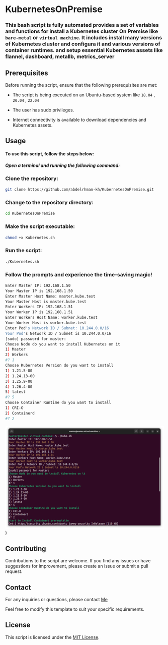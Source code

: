 # KubernetesOnPremise

### This bash script is fully automated provides a set of variables and functions for install a Kubernetes cluster On Premise like `bare-metal` or `virtual machine`. It includes install many versions of Kubernetes cluster and configura it and various versions of container runtimes. and setup essential Kubernetes assets like flannel, dashboard, metallb, metrics_server 


## Prerequisites
Before running the script, ensure that the following prerequisites are met:

- The script is being executed on an Ubuntu-based system like `18.04` , `20.04` , `22.04`

- The user has sudo privileges.

- Internet connectivity is available to download dependencies and Kubernetes assets.

## Usage

#### To use this script, follow the steps below:

##### Open a terminal and running the following command:


### Clone the repository:

```bash
git clone https://github.com/abdelrhman-kh/KubernetesOnPremise.git
```

### Change to the repository directory:

```bash
cd KubernetesOnPremise
```
### Make the script executable:
```bash
chmod +x Kubernetes.sh
```
### Run the script:
```bash
./Kubernetes.sh
```
### Follow the prompts and experience the time-saving magic!
```bash
Enter Master IP: 192.168.1.50
Your Master IP is 192.168.1.50 
Enter Master Host Name: master.kube.test
Your Master Host is master.kube.test 
Enter Workers IP: 192.168.1.51
Your Worker IP is 192.168.1.51 
Enter Workers Host Name: worker.kube.test
Your Worker Host is worker.kube.test 
Enter Pod's Network ID / Subnet: 10.244.0.0/16
Your Pod's Network ID / Subnet is 10.244.0.0/16 
[sudo] password for master: 
Choose Node do you want to install Kubernetes on it 
1) Master
2) Workers
#? 1
Choose Kubernetes Version do you want to install 
1) 1.21.5-00
2) 1.24.13-00
3) 1.25.9-00
4) 1.26.4-00
5) latest
#? 5
Choose Container Runtime do you want to install 
1) CRI-O
2) Containerd
#? 2

```
![Screenshot from 2023-05-24 15-46-54.png](https://github.com/abdelrhman-kh/KubernetesOnPremise/blob/main/Screenshot%20from%202023-05-24%2015-46-54.png))

## Contributing
Contributions to the script are welcome. If you find any issues or have suggestions for improvement, please create an issue or submit a pull request.

## Contact
For any inquiries or questions, please contact [Me](https://abdelrhman.khamis.work/)

Feel free to modify this template to suit your specific requirements.


## License

This script is licensed under the [MIT License](LICENSE).
